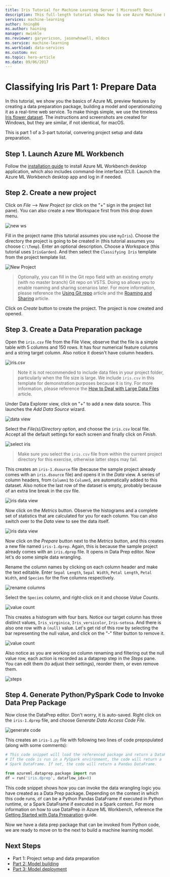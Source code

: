 ```yaml
---
title: Iris Tutorial for Machine Learning Server | Microsoft Docs
description: This full-length tutorial shows how to use Azure Machine Learning end-to-end. This is part 1 on data preparation.
services: machine-learning
author: hning86
ms.author: haining
manager: mwinkle
ms.reviewer: garyericson, jasonwhowell, mldocs
ms.service: machine-learning
ms.workload: data-services
ms.custom: mvc
ms.topic: hero-article
ms.date: 09/06/2017
---
```


# Classifying Iris Part 1: Prepare Data

In this tutorial, we show you the basics of Azure ML preview features by creating a data preparation package, building a model and operationalizing it as a real-time web service. To make things simple, we use the timeless [Iris flower dataset](https://en.wikipedia.org/wiki/Iris_flower_data_set). The instructions and screenshots are created for Windows, but they are similar, if not identical, for macOS.

This is part 1 of a 3-part tutorial, convering project setup and data preparation.

## Step 1. Launch Azure ML Workbench
Follow the [installation guide](quickstart-installation.md) to install Azure ML Workbench desktop application, which also includes command-line interface (CLI). Launch the Azure ML Workbench desktop app and log in if needed.

## Step 2. Create a new project
Click on _File_ --> _New Project_ (or click on the "+" sign in the project list pane). You can also create a new Workspace first from this drop down menu.

![new ws](media/tutorial-classifying-iris/new_ws.png)

Fill in the project name (this tutorial assumes you use `myIris`). Choose the directory the project is going to be created in (this tutorial assumes you choose `C:\Temp`). Enter an optional description. Choose a Workspace (this tutorial uses `IrisGarden`). And then select the `Classifying Iris` template from the project template list. 

![New Project](media/tutorial-classifying-iris/new_project.png)
>Optionally, you can fill in the Git repo field with an existing empty (with no master branch) Git repo on VSTS. Doing so allows you to enable roaming and sharing scenarios later. For more information, please reference the [Using Git repo](UsingGit.md) article and the [Roaming and Sharing](collab.md) article.

Click on _Create_ button to create the project. The project is now created and opened.

## Step 3. Create a Data Preparation package
Open the `iris.csv` file from the File View, observe that the file is a simple table with 5 columns and 150 rows. It has four numerical feature columns and a string target column. Also notice it doesn't have column headers.

![iris.csv](media/tutorial-classifying-iris/show_iris_csv.png)

>Note it is not recommended to include data files in your project folder, particularly when the file size is large. We include `iris.csv` in this template for demonstration purposes because it is tiny. For more information, please reference the [How to Deal with Large Data Files](PersistChanges.md) article.

Under Data Explorer view, click on "+" to add a new data source. This launches the _Add Data Source_ wizard. 

![data view](media/tutorial-classifying-iris/data_view.png)

Select the _File(s)/Directory_ option, and choose the `iris.csv` local file. Accept all the default settings for each screen and finally click on _Finish_. 

![select iris](media/tutorial-classifying-iris/select_iris_csv.png)

>Make sure you select the `iris.csv` file from within the current project directory for this exercise, otherwise latter steps may fail. 

This creates an `iris-1.dsource` file (because the sample project already comes with an `iris.dsource` file) and opens it in the _Data_ view. A series of column headers, from `Column1` to `Column5`, are automatically added to this dataset. Also notice the last row of the dataset is empty, probably because of an extra line break in the csv file.

![iris data view](media/tutorial-classifying-iris/iris_data_view.png)

Now click on the _Metrics_ button. Observe the histograms and a complete set of statistics that are calculated for you for each column. You can also switch over to the _Data_ view to see the data itself. 

![iris data view](media/tutorial-classifying-iris/iris_metrics_view.png)

Now click on the _Prepare_ button next to the _Metrics_ button, and this creates a new file named `iris-1.dprep`. Again, this is because the sample project already comes with an `iris.dprep` file. It opens in Data Prep editor. Now let's do some simple data wrangling.

Rename the column names by clicking on each column header and make the text editable. Enter `Sepal Length`, `Sepal Width`, `Petal Length`, `Petal Width`, and `Species` for the five columns respectively.

![rename columns](media/tutorial-classifying-iris/rename_column.png)

Select the `Species` column, and right-click on it and choose _Value Counts_. 

![value count](media/tutorial-classifying-iris/value_count.png)

This creates a histogram with four bars. Notice our target column has three distinct values, `Iris_virginica`, `Iris_versicolor`, `Iris-setosa`. And there is also one row with a `(null)` value. Let's get rid of this row by selecting the bar representing the null value, and click on the "-" filter button to remove it. 

![value count](media/tutorial-classifying-iris/filter_out.png)

Also notice as you are working on column renaming and filtering out the null value row, each action is recorded as a dataprep step in the _Steps_ pane. You can edit them (to adjust their settings), reorder them, or even remove them.

![steps](media/tutorial-classifying-iris/steps.png)

## Step 4. Generate Python/PySpark Code to Invoke Data Prep Package

Now close the DataPrep editor. Don't worry, it is auto-saved. Right click on the `iris-1.dprep` file, and choose _Generate Data Access Code File_. 

![generate code](media/tutorial-classifying-iris/generate_code.png)

This creates an `iris-1.py` file with following two lines of code prepopulated (along with some comments):

```python
# This code snippet will load the referenced package and return a DataFrame.
# If the code is run in a PySpark environment, the code will return a
# Spark DataFrame. If not, the code will return a Pandas DataFrame.

from azureml.dataprep.package import run
df = run('iris.dprep', dataflow_idx=0)
```
This code snippet shows how you can invoke the data wrangling logic you have created as a Data Prep package. Depending on the context in which this code runs, `df` can be a Python Pandas DataFrame if executed in Python runtime, or a Spark DataFrame if executed in a Spark context. For more information on how to use DataPrep in Azure ML Workbench, reference the [Getting Started with Data Preparation](DataPrep_GettingStarted.md) guide.

Now we have a data prep package that can be invoked from Python code, we are ready to move on to the next to build a machine learning model.

## Next Steps
- Part 1: Project setup and data preparation
- [Part 2: Model building](tutorial-classifying-iris-part-2.md)
- [Part 3: Model deployment](tutorial-classifying-iris-part-3.md)